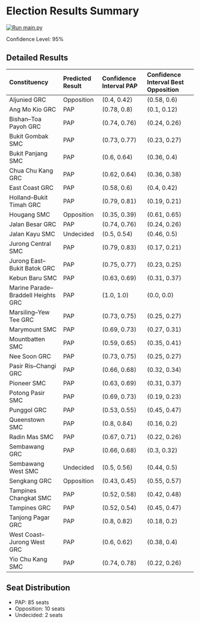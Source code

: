 # Election Results Summary
[![Run main.py](https://github.com/choonyongchan/SingaporeElectionSample/actions/workflows/run.yml/badge.svg)](https://github.com/choonyongchan/SingaporeElectionSample/actions/workflows/run.yml)

Confidence Level: 95%
## Detailed Results
| Constituency                       | Predicted Result   | Confidence Interval PAP   | Confidence Interval Best Opposition   |
|:-----------------------------------|:-------------------|:--------------------------|:--------------------------------------|
| Aljunied GRC                       | Opposition         | (0.4, 0.42)               | (0.58, 0.6)                           |
| Ang Mo Kio GRC                     | PAP                | (0.78, 0.8)               | (0.1, 0.12)                           |
| Bishan–Toa Payoh GRC               | PAP                | (0.74, 0.76)              | (0.24, 0.26)                          |
| Bukit Gombak SMC                   | PAP                | (0.73, 0.77)              | (0.23, 0.27)                          |
| Bukit Panjang SMC                  | PAP                | (0.6, 0.64)               | (0.36, 0.4)                           |
| Chua Chu Kang GRC                  | PAP                | (0.62, 0.64)              | (0.36, 0.38)                          |
| East Coast GRC                     | PAP                | (0.58, 0.6)               | (0.4, 0.42)                           |
| Holland–Bukit Timah GRC            | PAP                | (0.79, 0.81)              | (0.19, 0.21)                          |
| Hougang SMC                        | Opposition         | (0.35, 0.39)              | (0.61, 0.65)                          |
| Jalan Besar GRC                    | PAP                | (0.74, 0.76)              | (0.24, 0.26)                          |
| Jalan Kayu SMC                     | Undecided          | (0.5, 0.54)               | (0.46, 0.5)                           |
| Jurong Central SMC                 | PAP                | (0.79, 0.83)              | (0.17, 0.21)                          |
| Jurong East–Bukit Batok GRC        | PAP                | (0.75, 0.77)              | (0.23, 0.25)                          |
| Kebun Baru SMC                     | PAP                | (0.63, 0.69)              | (0.31, 0.37)                          |
| Marine Parade–Braddell Heights GRC | PAP                | (1.0, 1.0)                | (0.0, 0.0)                            |
| Marsiling–Yew Tee GRC              | PAP                | (0.73, 0.75)              | (0.25, 0.27)                          |
| Marymount SMC                      | PAP                | (0.69, 0.73)              | (0.27, 0.31)                          |
| Mountbatten SMC                    | PAP                | (0.59, 0.65)              | (0.35, 0.41)                          |
| Nee Soon GRC                       | PAP                | (0.73, 0.75)              | (0.25, 0.27)                          |
| Pasir Ris–Changi GRC               | PAP                | (0.66, 0.68)              | (0.32, 0.34)                          |
| Pioneer SMC                        | PAP                | (0.63, 0.69)              | (0.31, 0.37)                          |
| Potong Pasir SMC                   | PAP                | (0.69, 0.73)              | (0.19, 0.23)                          |
| Punggol GRC                        | PAP                | (0.53, 0.55)              | (0.45, 0.47)                          |
| Queenstown SMC                     | PAP                | (0.8, 0.84)               | (0.16, 0.2)                           |
| Radin Mas SMC                      | PAP                | (0.67, 0.71)              | (0.22, 0.26)                          |
| Sembawang GRC                      | PAP                | (0.66, 0.68)              | (0.3, 0.32)                           |
| Sembawang West SMC                 | Undecided          | (0.5, 0.56)               | (0.44, 0.5)                           |
| Sengkang GRC                       | Opposition         | (0.43, 0.45)              | (0.55, 0.57)                          |
| Tampines Changkat SMC              | PAP                | (0.52, 0.58)              | (0.42, 0.48)                          |
| Tampines GRC                       | PAP                | (0.52, 0.54)              | (0.45, 0.47)                          |
| Tanjong Pagar GRC                  | PAP                | (0.8, 0.82)               | (0.18, 0.2)                           |
| West Coast–Jurong West GRC         | PAP                | (0.6, 0.62)               | (0.38, 0.4)                           |
| Yio Chu Kang SMC                   | PAP                | (0.74, 0.78)              | (0.22, 0.26)                          |
## Seat Distribution
- PAP: 85 seats
- Opposition: 10 seats
- Undecided: 2 seats
